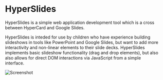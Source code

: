 # HyperSlides

HyperSlides is a simple web application development tool which is a cross between HyperCard and Google Slides.

HyperSlides is inteded for use by children who have experience building slideshows in tools like PowerPoint and Google Slides, but want to add more interactivity and non-linear elements to their slide decks. HyperSlides implements basic slideshow functionality (drag and drop elements), but also also allows for direct DOM interactions via JavaScript from a simple interface. 

![Screenshot](https://timcortesi.github.io/HyperSlides/docs/screenshot.png)
